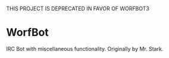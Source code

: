 THIS PROJECT IS DEPRECATED IN FAVOR OF WORFBOT3

WorfBot
=======

IRC Bot with miscellaneous functionality. Originally by Mr. Stark.
